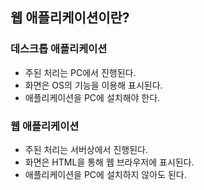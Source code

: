 ## 웹 애플리케이션이란?
### 데스크톱 애플리케이션
- 주된 처리는 PC에서 진행된다.
- 화면은 OS의 기능을 이용해 표시된다.
- 애플리케이션을 PC에 설치해야 한다.

### 웹 애플리케이션
- 주된 처리는 서버상에서 진행된다.
- 화면은 HTML을 통해 웹 브라우저에 표시된다.
- 애플리케이션을 PC에 설치하지 않아도 된다.